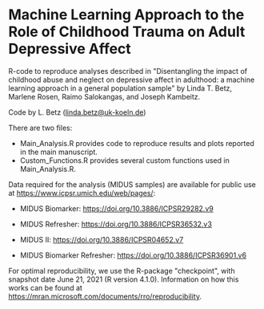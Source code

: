 # Machine Learning Approach to the Role of Childhood Trauma on Adult Depressive Affect

R-code to reproduce analyses described in "Disentangling the impact of childhood abuse and neglect on depressive affect in adulthood: a machine learning approach in a general population sample" by Linda T. Betz, Marlene Rosen, Raimo Salokangas, and Joseph Kambeitz.

Code by L. Betz (linda.betz@uk-koeln.de)

There are two files:

* Main_Analysis.R provides code to reproduce results and plots reported in the main manuscript.
* Custom_Functions.R provides several custom functions used in Main_Analysis.R.

Data required for the analysis (MIDUS samples) are available for public use at https://www.icpsr.umich.edu/web/pages/:

* MIDUS Biomarker: https://doi.org/10.3886/ICPSR29282.v9

* MIDUS Refresher: https://doi.org/10.3886/ICPSR36532.v3

* MIDUS II: https://doi.org/10.3886/ICPSR04652.v7

* MIDUS Biomarker Refresher: https://doi.org/10.3886/ICPSR36901.v6


For optimal reproducibility, we use the R-package "checkpoint", with snapshot date June 21, 2021 (R version 4.1.0). Information on how this works can be found at https://mran.microsoft.com/documents/rro/reproducibility.
